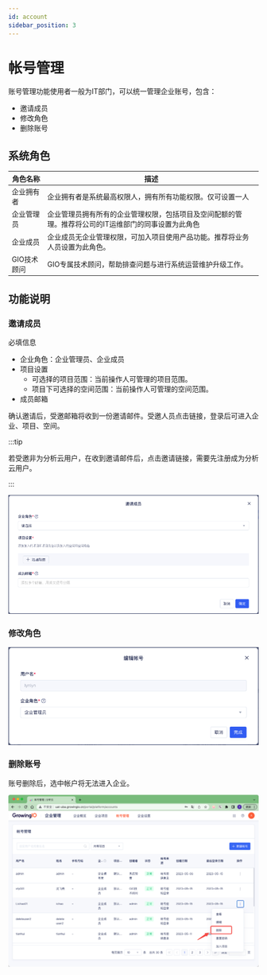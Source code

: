 ```yaml
---
id: account
sidebar_position: 3
---
```


# 帐号管理

账号管理功能使用者一般为IT部门，可以统一管理企业账号，包含：

* 邀请成员
* 修改角色
* 删除账号

## 系统角色

| 角色名称 | 描述 |
| ---| --- |
| 企业拥有者 | 企业拥有者是系统最高权限人，拥有所有功能权限。仅可设置一人 |
| 企业管理员 | 企业管理员拥有所有的企业管理权限，包括项目及空间配额的管理。推荐将公司的IT运维部门的同事设置为此角色
| 企业成员 | 企业成员无企业管理权限，可加入项目使用产品功能。推荐将业务人员设置为此角色。
|GIO技术顾问| GIO专属技术顾问，帮助排查问题与进行系统运营维护升级工作。

## 功能说明

### 邀请成员

必填信息

* 企业角色：企业管理员、企业成员
* 项目设置
  * 可选择的项目范围：当前操作人可管理的项目范围。
  * 项目下可选择的空间范围：当前操作人可管理的空间范围。
* 成员邮箱

确认邀请后，受邀邮箱将收到一份邀请邮件。受邀人员点击链接，登录后可进入企业、项目、空间。

:::tip

若受邀非为分析云用户，在收到邀请邮件后，点击邀请链接，需要先注册成为分析云用户。

:::

![图 8](/img/yaoqingchengyuan_account.png)  

### 修改角色

![图 9](/img/bianjizhanghao_account.png)  

### 删除账号

账号删除后，选中帐户将无法进入企业。

![图 5](/img/shanchuzhanghao_account.png)  
